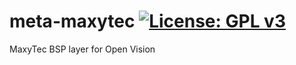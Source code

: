 meta-maxytec [![License: GPL v3](https://img.shields.io/badge/License-GPLv3-blue.svg)](https://www.gnu.org/licenses/gpl-3.0)
============
MaxyTec BSP layer for Open Vision
